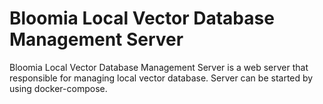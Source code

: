# Bloomia Local Vector Database Management Server

Bloomia Local Vector Database Management Server is a web server that responsible for managing local vector database. Server can be started by using docker-compose.